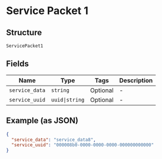 
# Service Packet 1

## Structure

`ServicePacket1`

## Fields

| Name | Type | Tags | Description |
|  --- | --- | --- | --- |
| `service_data` | `string` | Optional | - |
| `service_uuid` | `uuid\|string` | Optional | - |

## Example (as JSON)

```json
{
  "service_data": "service_data8",
  "service_uuid": "000008b0-0000-0000-0000-000000000000"
}
```

